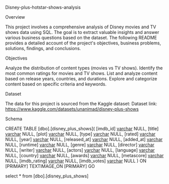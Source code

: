  Disney-plus-hotstar-shows-analysis

 Overview

 This project involves a comprehensive analysis of Disney movies and TV shows data using SQL. The goal is to extract valuable insights and answer various business questions based on the 
 dataset. The following README provides a detailed account of the project's objectives, business problems, solutions, findings, and conclusions.

Objectives

Analyze the distribution of content types (movies vs TV shows).
Identify the most common ratings for movies and TV shows.
List and analyze content based on release years, countries, and durations.
Explore and categorize content based on specific criteria and keywords.

Dataset

The data for this project is sourced from the Kaggle dataset:
Dataset link: https://www.kaggle.com/datasets/unanimad/disney-plus-shows

Schema

CREATE TABLE [dbo].[disney_plus_shows](
	[imdb_id] [varchar](max) NULL,
	[title] [varchar](max) NULL,
	[plot] [varchar](max) NULL,
	[type] [varchar](max) NULL,
	[rated] [varchar](max) NULL,
	[year] [varchar](max) NULL,
	[released_at] [varchar](max) NULL,
	[added_at] [varchar](max) NULL,
	[runtime] [varchar](max) NULL,
	[genre] [varchar](max) NULL,
	[director] [varchar](max) NULL,
	[writer] [varchar](max) NULL,
	[actors] [varchar](max) NULL,
	[language] [varchar](max) NULL,
	[country] [varchar](max) NULL,
	[awards] [varchar](max) NULL,
	[metascore] [varchar](max) NULL,
	[imdb_rating] [varchar](max) NULL,
	[imdb_votes] [varchar](max) NULL
) ON [PRIMARY] TEXTIMAGE_ON [PRIMARY]
GO




select * from [dbo].[disney_plus_shows]

